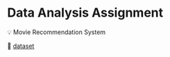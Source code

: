# Data Analysis Assignment
💡 Movie Recommendation System

📁 [dataset](https://github.com/YEJIN-LILY/Movie_Recommendation_System/tree/master/dataset)
